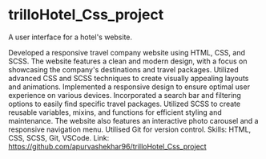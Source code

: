 # trilloHotel_Css_project
A user interface for a hotel's website.


 Developed a responsive travel company website using HTML, CSS, and SCSS. The website features a clean and modern design, with a focus on showcasing the company's destinations and travel packages. Utilized advanced CSS and SCSS techniques to create visually appealing layouts and animations. Implemented a responsive design to ensure optimal user experience on various devices. Incorporated a search bar and filtering options to easily find specific travel packages. Utilized SCSS to create reusable variables, mixins, and functions for efficient styling and maintenance. The website also features an interactive photo carousel and a responsive navigation menu. Utilised Git for version control.
Skills: HTML, CSS, SCSS, Git, VSCode.
Link: https://github.com/apurvashekhar96/trilloHotel_Css_project
